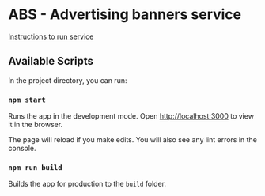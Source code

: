 # ABS - Advertising banners service 
[Instructions to run service](https://github.com/tigrulya-exe/AdvertisingBanners/blob/master/README.md)
## Available Scripts

In the project directory, you can run:

### `npm start`

Runs the app in the development mode.
Open [http://localhost:3000](http://localhost:3000) to view it in the browser.

The page will reload if you make edits.
You will also see any lint errors in the console.

### `npm run build`

Builds the app for production to the `build` folder.
